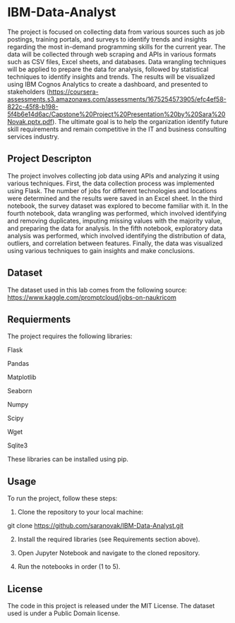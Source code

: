 # IBM-Data-Analyst

The project is focused on collecting data from various sources such as job postings, training portals, and surveys to identify trends and insights regarding the most in-demand programming skills for the current year. The data will be collected through web scraping and APIs in various formats such as CSV files, Excel sheets, and databases. Data wrangling techniques will be applied to prepare the data for analysis, followed by statistical techniques to identify insights and trends. The results will be visualized using IBM Cognos Analytics to create a dashboard, and presented to stakeholders (https://coursera-assessments.s3.amazonaws.com/assessments/1675254573905/efc4ef58-822c-45f8-b198-5f4b6e14d6ac/Capstone%20Project%20Presentation%20by%20Sara%20Novak.pptx.pdf). The ultimate goal is to help the organization identify future skill requirements and remain competitive in the IT and business consulting services industry.

## Project Descripton

The project involves collecting job data using APIs and analyzing it using various techniques. First, the data collection process was implemented using Flask. The number of jobs for different technologies and locations were determined and the results were saved in an Excel sheet. In the third notebook, the survey dataset was explored to become familiar with it. In the fourth notebook, data wrangling was performed, which involved identifying and removing duplicates, imputing missing values with the majority value, and preparing the data for analysis. In the fifth notebook, exploratory data analysis was performed, which involved identifying the distribution of data, outliers, and correlation between features. Finally, the data was visualized using various techniques to gain insights and make conclusions.

## Dataset 

The dataset used in this lab comes from the following source: https://www.kaggle.com/promptcloud/jobs-on-naukricom

## Requierments

The project requires the following libraries:

Flask

Pandas

Matplotlib

Seaborn

Numpy

Scipy 

Wget

Sqlite3


These libraries can be installed using pip.

## Usage

To run the project, follow these steps:

1. Clone the repository to your local machine:

  git clone https://github.com/saranovak/IBM-Data-Analyst.git

2. Install the required libraries (see Requirements section above).

3. Open Jupyter Notebook and navigate to the cloned repository.

4. Run the notebooks in order (1 to 5).

## License

The code in this project is released under the MIT License. The dataset used is under a Public Domain license.
